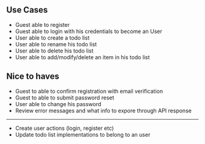 ## Use Cases

* Guest able to register
* Guest able to login with his credentials to become an User
* User able to create a todo list
* User able to rename his todo list
* User able to delete his todo list
* User able to add/modify/delete an item in his todo list

## Nice to haves

* Guest to able to confirm registration with email verification
* Guest to able to submit password reset
* User able to change his password
* Review error messages and what info to expore through API response

---

* Create user actions (login, register etc)
* Update todo list implementations to belong to an user
